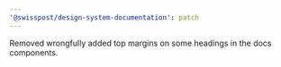```yaml
---
'@swisspost/design-system-documentation': patch
---
```


Removed wrongfully added top margins on some headings in the docs components.
